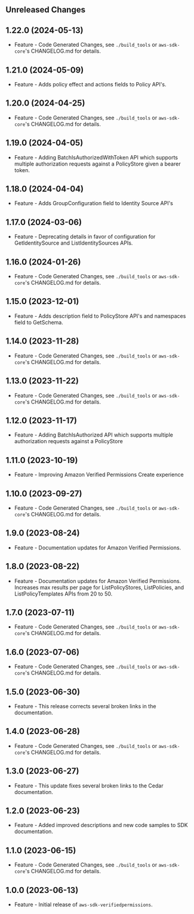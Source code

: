 Unreleased Changes
------------------

1.22.0 (2024-05-13)
------------------

* Feature - Code Generated Changes, see `./build_tools` or `aws-sdk-core`'s CHANGELOG.md for details.

1.21.0 (2024-05-09)
------------------

* Feature - Adds policy effect and actions fields to Policy API's.

1.20.0 (2024-04-25)
------------------

* Feature - Code Generated Changes, see `./build_tools` or `aws-sdk-core`'s CHANGELOG.md for details.

1.19.0 (2024-04-05)
------------------

* Feature - Adding BatchIsAuthorizedWithToken API which supports multiple authorization requests against a PolicyStore given a bearer token.

1.18.0 (2024-04-04)
------------------

* Feature - Adds GroupConfiguration field to Identity Source API's

1.17.0 (2024-03-06)
------------------

* Feature - Deprecating details in favor of configuration for GetIdentitySource and ListIdentitySources APIs.

1.16.0 (2024-01-26)
------------------

* Feature - Code Generated Changes, see `./build_tools` or `aws-sdk-core`'s CHANGELOG.md for details.

1.15.0 (2023-12-01)
------------------

* Feature - Adds description field to PolicyStore API's and namespaces field to GetSchema.

1.14.0 (2023-11-28)
------------------

* Feature - Code Generated Changes, see `./build_tools` or `aws-sdk-core`'s CHANGELOG.md for details.

1.13.0 (2023-11-22)
------------------

* Feature - Code Generated Changes, see `./build_tools` or `aws-sdk-core`'s CHANGELOG.md for details.

1.12.0 (2023-11-17)
------------------

* Feature - Adding BatchIsAuthorized API which supports multiple authorization requests against a PolicyStore

1.11.0 (2023-10-19)
------------------

* Feature - Improving Amazon Verified Permissions Create experience

1.10.0 (2023-09-27)
------------------

* Feature - Code Generated Changes, see `./build_tools` or `aws-sdk-core`'s CHANGELOG.md for details.

1.9.0 (2023-08-24)
------------------

* Feature - Documentation updates for Amazon Verified Permissions.

1.8.0 (2023-08-22)
------------------

* Feature - Documentation updates for Amazon Verified Permissions. Increases max results per page for ListPolicyStores, ListPolicies, and ListPolicyTemplates APIs from 20 to 50.

1.7.0 (2023-07-11)
------------------

* Feature - Code Generated Changes, see `./build_tools` or `aws-sdk-core`'s CHANGELOG.md for details.

1.6.0 (2023-07-06)
------------------

* Feature - Code Generated Changes, see `./build_tools` or `aws-sdk-core`'s CHANGELOG.md for details.

1.5.0 (2023-06-30)
------------------

* Feature - This release corrects several broken links in the documentation.

1.4.0 (2023-06-28)
------------------

* Feature - Code Generated Changes, see `./build_tools` or `aws-sdk-core`'s CHANGELOG.md for details.

1.3.0 (2023-06-27)
------------------

* Feature - This update fixes several broken links to the Cedar documentation.

1.2.0 (2023-06-23)
------------------

* Feature - Added improved descriptions and new code samples to SDK documentation.

1.1.0 (2023-06-15)
------------------

* Feature - Code Generated Changes, see `./build_tools` or `aws-sdk-core`'s CHANGELOG.md for details.

1.0.0 (2023-06-13)
------------------

* Feature - Initial release of `aws-sdk-verifiedpermissions`.

